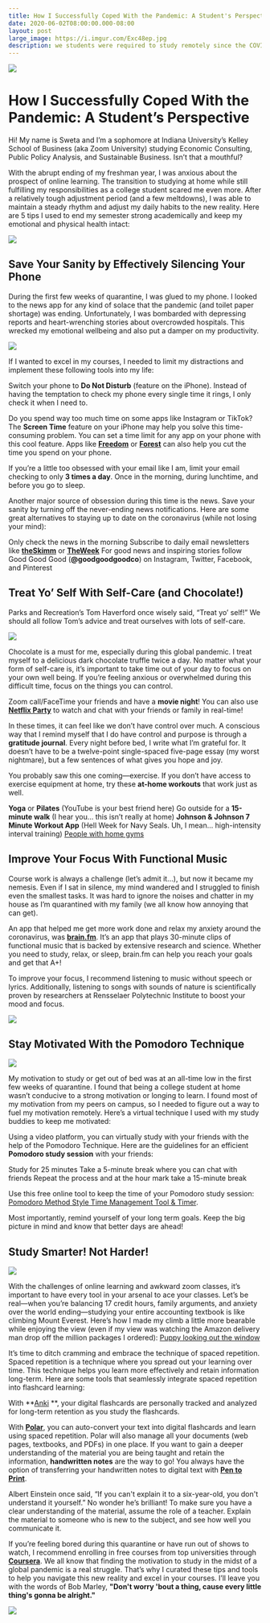 ```yaml
---
title: How I Successfully Coped With the Pandemic: A Student's Perspective
date: 2020-06-02T08:00:00.000-08:00
layout: post
large_image: https://i.imgur.com/Exc48ep.jpg
description: we students were required to study remotely since the COVID pandemic started. This requires a new approach to remote tools, especially remote studying     
---
```


<img class="img-fluid" src="https://i.imgur.com/Exc48ep.jpg">

# How I Successfully Coped With the Pandemic: A Student’s Perspective

Hi! My name is Sweta and I’m a sophomore at Indiana University’s Kelley School of Business (aka Zoom University) studying Economic Consulting, Public Policy Analysis, and Sustainable Business. Isn’t that a mouthful?

With the abrupt ending of my freshman year, I was anxious about the prospect of online learning. The transition to studying at home while still fulfilling my responsibilities as a college student scared me even more.  After a relatively tough adjustment period (and a few meltdowns), I was able to maintain a steady rhythm and adjust my daily habits to the new reality. Here are 5 tips I used to end my semester strong academically and keep my emotional and physical health intact: 

<img class="img-fluid" src="https://i.imgur.com/D43zeEK.gif">

## Save Your Sanity by Effectively Silencing Your Phone

During the first few weeks of quarantine, I was glued to my phone. I looked to the news app for any kind of solace that the pandemic (and toilet paper shortage) was ending. Unfortunately, I was bombarded with depressing reports and heart-wrenching stories about overcrowded hospitals. This wrecked my emotional wellbeing and also put a damper on my productivity. 

<img class="img-fluid" src="https://i.imgur.com/1itYyg2.jpg">

If I wanted to excel in my courses, I needed to limit my distractions and implement these following tools into my life:

Switch your phone to **Do Not Disturb** (feature on the iPhone). Instead of having the temptation to check my phone every single time it rings, I only check it when I need to. 

Do you spend way too much time on some apps like Instagram or TikTok? The **Screen Time** feature on your iPhone may help you solve this time-consuming problem. You can set a time limit for any app on your phone with this cool feature. Apps like **<a href="https://freedom.to/" target="_blank">Freedom</a>** or **<a href="https://www.forestapp.cc/" target="_blank">Forest</a>** can also help you cut the time you spend on your phone. 

If you’re a little too obsessed with your email like I am, limit your email checking to only **3 times a day**. Once in the morning, during lunchtime, and before you go to sleep.

Another major source of obsession during this time is the news. Save your sanity by turning off the never-ending news notifications. Here are some great alternatives to staying up to date on the coronavirus (while not losing your mind):

Only check the news in the morning
Subscribe to daily email newsletters like **<a href="https://www.theskimm.com/" target="_blank">theSkimm</a>** or **<a href="https://theweek.com/" target="_blank">TheWeek</a>**
For good news and inspiring stories follow Good Good Good (**@goodgoodgoodco**) on Instagram, Twitter, Facebook, and Pinterest

## Treat Yo’ Self With Self-Care (and Chocolate!)

Parks and Recreation’s Tom Haverford once wisely said, “Treat yo’ self!” We should all follow Tom’s advice and treat ourselves with lots of self-care.

<img class="img-fluid" src="https://i.imgur.com/dwFDQjE.gif">
 
Chocolate is a must for me, especially during this global pandemic. I treat myself to a delicious dark chocolate truffle twice a day. No matter what your form of self-care is, it’s important to take time out of your day to focus on your own well being. If you’re feeling anxious or overwhelmed during this difficult time, focus on the things you can control. 

Zoom call/FaceTime your friends and have a **movie night**! You can also use **<a href="https://www.netflixparty.com/" target="_blank">Netflix Party</a>** to watch and chat with your friends or family in real-time!

In these times, it can feel like we don’t have control over much. A conscious way that I remind myself that I do have control and purpose is through a **gratitude journal**. Every night before bed, I write what I’m grateful for. It doesn’t have to be a twelve-point single-spaced five-page essay (my worst nightmare), but a few sentences of what gives you hope and joy. 

You probably saw this one coming—exercise. If you don’t have access to exercise equipment at home, try these **at-home workouts** that work just as well. 

**Yoga** or **Pilates** (YouTube is your best friend here)
Go outside for a **15-minute walk** (I hear you… this isn’t really at home)
**Johnson & Johnson 7 Minute Workout App** (Hell Week for Navy Seals. Uh, I mean… high-intensity interval training)
<a href="https://imgur.com/7YWRr4q" target="_blank">People with home gyms</a>

## Improve Your Focus With Functional Music

Course work is always a challenge (let’s admit it…), but now it became my nemesis. Even if I sat in silence, my mind wandered and I struggled to finish even the smallest tasks. It was hard to ignore the noises and chatter in my house as I’m quarantined with my family (we all know how annoying that can get). 

An app that helped me get more work done and relax my anxiety around the coronavirus, was **<a href="https://www.brain.fm/" target="_blank">brain.fm</a>**. It’s an app that plays 30-minute clips of functional music that is backed by extensive research and science. Whether you need to study, relax, or sleep, brain.fm can help you reach your goals and get that A+! 

To improve your focus, I recommend listening to music without speech or lyrics. Additionally, listening to songs with sounds of nature is scientifically proven by researchers at Rensselaer Polytechnic Institute to boost your mood and focus.

<img class="img-fluid" src="https://i.imgur.com/3B3XWoo.jpg">

## Stay Motivated With the Pomodoro Technique

<img class="img-fluid" src="https://i.imgur.com/8uQZiCQ.gif">

My motivation to study or get out of bed was at an all-time low in the first few weeks of quarantine. I found that being a college student at home wasn’t conducive to a strong motivation or longing to learn. I found most of my motivation from my peers on campus, so I needed to figure out a way to fuel my motivation remotely. Here’s a virtual technique I used with my study buddies to keep me motivated:

Using a video platform, you can virtually study with your friends with the help of the Pomodoro Technique. Here are the guidelines for an efficient **Pomodoro study session** with your friends:

Study for 25 minutes
Take a 5-minute break where you can chat with friends
Repeat the process and at the hour mark take a 15-minute break

Use this free online tool to keep the time of your Pomodoro study session: <a href="https://www.marinaratimer.com/" target="_blank">Pomodoro Method Style Time Management Tool & Timer</a>.

Most importantly, remind yourself of your long term goals. Keep the big picture in mind and know that better days are ahead!

## Study Smarter! Not Harder!

<img class="img-fluid" src="https://i.imgur.com/SnBt1J4.jpg">

With the challenges of online learning and awkward zoom classes, it’s important to have every tool in your arsenal to ace your classes. Let’s be real—when you’re balancing 17 credit hours, family arguments, and anxiety over the world ending—studying your entire accounting textbook is like climbing Mount Everest. Here’s how I made my climb a little more bearable while enjoying the view (even if my view was watching the Amazon delivery man drop off the million packages I ordered): 
<a href="https://imgur.com/FKYTrDd" target="_blank">Puppy looking out the window</a>

It’s time to ditch cramming and embrace the technique of spaced repetition. Spaced repetition is a technique where you spread out your learning over time. This technique helps you learn more effectively and retain information long-term. Here are some tools that seamlessly integrate spaced repetition into flashcard learning:
 
With **<a href="https://apps.ankiweb.net/" target="_blank">Anki</a>
**, your digital flashcards are personally tracked and analyzed for long-term retention as you study the flashcards. 

With **<a href="https://getpolarized.io/" target="_blank">Polar</a>**, you can auto-convert your text into digital flashcards and learn using spaced repetition. Polar will also manage all your documents (web pages, textbooks, and PDFs) in one place. 
If you want to gain a deeper understanding of the material you are being taught and retain the information, **handwritten notes** are the way to go! You always have the option of transferring your handwritten notes to digital text with **<a href="https://www.pen-to-print.com/" target="_blank">Pen to Print</a>**. 

Albert Einstein once said, “If you can't explain it to a six-year-old, you don't understand it yourself.” No wonder he’s brilliant! To make sure you have a clear understanding of the material, assume the role of a teacher. Explain the material to someone who is new to the subject, and see how well you communicate it. 

If you’re feeling bored during this quarantine or have run out of shows to watch, I recommend enrolling in free courses from top universities through **<a href="https://www.coursera.org/" target="_blank">Coursera</a>**. 
We all know that finding the motivation to study in the midst of a global pandemic is a real struggle. That’s why I curated these tips and tools to help you navigate this new reality and excel in your courses. I’ll leave you with the words of Bob Marley, **"Don't worry 'bout a thing, cause every little thing's gonna be alright."** 

<img class="img-fluid" src="https://i.imgur.com/L2IBBZy.gif">

